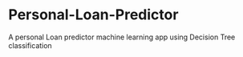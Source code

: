 # Personal-Loan-Predictor
A personal Loan predictor machine learning app using Decision Tree classification
